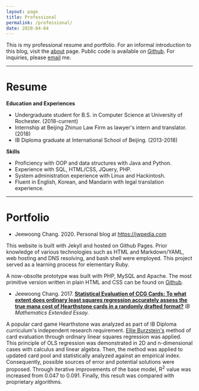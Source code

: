 ```yaml
---
layout: page
title: Professional
permalink: /professional/
date: 2020-04-04
---
```


This is my professional resume and portfolio. For an informal introduction to this blog, visit the [about](/about) page. Public code is available on [Github](https://github.com/JeewoongChang). For inquiries, please [email](mailto:hello@jwpedia.com) me.

***

# Resume

**Education and Experiences**

* Undergraduate student for B.S. in Computer Science at University of Rochester. (2018-current)
* Internship at Beijing Zhinuo Law Firm as lawyer's intern and translator. (2018)
* IB Diploma graduate at International School of Beijing. (2013-2018)

**Skills**

* Proficiency with OOP and data structures with Java and Python.
* Experience with SQL, HTML/CSS, JQuery, PHP.
* System administration experience with Linux and Hackintosh.
* Fluent in English, Korean, and Mandarin with legal translation experience.

***

# Portfolio

* Jeewoong Chang. 2020. Personal blog at https://jwpedia.com

This website is built with Jekyll and hosted on Github Pages. Prior knowledge of various technologies such as HTML and Markdown/YAML, web hosting and DNS resolving, and bash shell were employed. This project served as a learning process for elementary Ruby.

A now-obsolte prototype was built with PHP, MySQL and Apache. The most primitive version written in plain HTML and CSS can be found on [Github](https://github.com/JeewoongChang/TechnicallyIntentionally).

* Jeewoong Chang. 2017. **[Statistical Evaluation of CCG Cards: To what extent does ordinary least squares regression accurately assess the true mana cost of Hearthstone cards in a randomly drafted format?](/Media/Jeewoong-Chang-mathematics-EE.pdf)** *IB Mathematics Extended Essay.*

A popular card game Hearthstone was analyzed as part of IB Diploma curriculum's independent research requirement. [Ellie Burzstein's](https://elie.net/) method of card evaluation through ordinary linear squares regression was applied. This principle of OLS regression was demonstrated in 2D and n-dimensional cases with calculus and linear algebra. Then, the method was applied to updated card pool and statistically analyzed against an empirical index. Consequently, possible sources of error and potential solutions were proposed. Through iterative improvements of the base model, R<sup>2</sup> value was increased from 0.047 to 0.091. Finally, this result was compared with proprietary algorithms.
